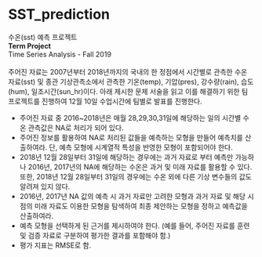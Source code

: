 # SST_prediction
수온(sst) 예측 프로젝트
<br>
**Term Project**
<br>
Time Series Analysis - Fall 2019
<br>
<br>
주어진 자료는 2007년부터 2018년까지의 국내의 한 정점에서 시간별로 관측한 수온 자료(sst) 및 종관 기상관측소에서 관측한 기온(temp), 기압(pres), 강수량(rain), 습도(hum), 일조시간(sun_hr)이다. 아래 제시한 문제 서술을 읽고 이를 해결하기 위한 팀 프로젝트를 진행하여 12월 10일 수업시간에 팀별로 발표를 진행한다.
<br>
- 주어진 자료 중 2016~2018년은 매월 28,29,30,31일에 해당하는 일의 시간별 수온 관측값은 NA로 처리가 되어 있다.
- 주어진 정보를 활용하여 NA로 처리된 값들을 예측하는 모형을 만들어 예측치를 산출하여라. 단, 예측 모형에 시계열적 특성을 반영한 모형이 포함되어야 한다.
- 2018년 12월 28일부터 31일에 해당하는 경우에는 과거 자료로 부터 예측만 가능하나 2016년, 2017년의 NA에 해당하는 수온은 과거 및 미래 자료를 활용할 수 있다. 또한, 2018년 12월 28일부터 31일의 경우에는 수온 외에 다른 기상 변수들의 값도 알려져 있지 않다.
- 2016년, 2017년 NA 값의 예측 시 과거 자료만 고려한 모형과 과거 자료 및 해당 시점의 미래 자료도 이용한 모형을 탐색하여 최종 제안하는 모형을 정하고 예측값을 산출하여라.
- 예측 모형을 선택하게 된 근거를 제시하여야 한다. (예를 들어, 주어진 자료를 훈련 및 검증 자료로 구분하여 평가한 결과를 포함해야 함.)
- 평가 지표는 RMSE로 함.

